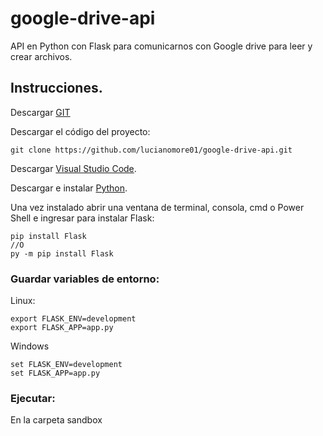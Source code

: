 # google-drive-api
API en Python con Flask para comunicarnos con Google drive para leer y crear archivos.

## Instrucciones.

Descargar [GIT](https://git-scm.com/downloads)

Descargar el código del proyecto:
```
git clone https://github.com/lucianomore01/google-drive-api.git
```

Descargar [Visual Studio Code](https://code.visualstudio.com/download).

Descargar e instalar [Python](https://www.python.org/downloads/?source=post_page---------------------------).

Una vez instalado abrir una ventana de terminal, consola, cmd o Power Shell e ingresar para instalar Flask:
```
pip install Flask
//O
py -m pip install Flask
```

### Guardar variables de entorno:

Linux:
```
export FLASK_ENV=development
export FLASK_APP=app.py
```

Windows
```
set FLASK_ENV=development
set FLASK_APP=app.py
```

### Ejecutar:
En la carpeta sandbox
```
python app.py
```

### Authentication
Para volver a loguear el cliente en Google Drive borrar el archivo token.pickle

# Autor
Luciano More.

# Licencia
Ver [Licencia](https://github.com/lucianomore01/google-drive-api/blob/master/LICENSE).
